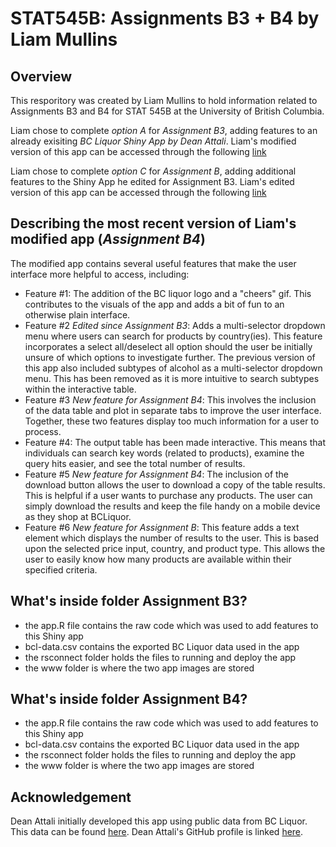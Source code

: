 
# STAT545B: Assignments B3 + B4 by Liam Mullins

## Overview
This resporitory was created by Liam Mullins to hold information related to Assignments B3 and B4 for STAT 545B at the University of British Columbia. 

Liam chose to complete *option A* for *Assignment B3*, adding features to an already exisiting *BC Liquor Shiny App by Dean Attali*. Liam's modified version of this app can be accessed through the following [link](http://mullinsl.shinyapps.io/BCLIQUOR_VersionLiam_STAT545)

Liam chose to complete *option C* for *Assignment B*, adding additional features to the Shiny App he edited for Assignment B3. Liam's edited version of this app can be accessed through the following [link](https://mullinsl.shinyapps.io/BCLIQUOR_Version2_Liam_STAT545/)

## Describing the most recent version of Liam's modified app (*Assignment B4*)
The modified app contains several useful features that make the user interface more helpful to access, including:
+ Feature #1: The addition of the BC liquor logo and a "cheers" gif. This contributes to the visuals of the app and adds a bit of fun to an otherwise plain interface.
+ Feature #2 *Edited since Assignment B3*: Adds a multi-selector dropdown menu where users can search for products by country(ies). This feature incorporates a select all/deselect all option should the user be initially unsure of which options to investigate further. The previous version of this app also included subtypes of alcohol as a multi-selector dropdown menu. This has been removed as it is more intuitive to search subtypes within the interactive table.
+ Feature #3 *New feature for Assignment B4*: This involves the inclusion of the data table and plot in separate tabs to improve the user interface. Together, these two features display too much information for a user to process.  
+ Feature #4: The output table has been made interactive. This means that individuals can search key words (related to products), examine the query hits easier, and see the total number of results.
+ Feature #5 *New feature for Assignment B4*: The inclusion of the download button allows the user to download a copy of the table results. This is helpful if a user wants to purchase any products. The user can simply download the results and keep the file handy on a mobile device as they shop at BCLiquor.
+ Feature #6 *New feature for Assignment B*: This feature adds a text element which displays the number of results to the user. This is based upon the selected price input, country, and product type. This allows the user to easily know how many products are available within their specified criteria.

## What's inside folder Assignment B3?
+ the app.R file contains the raw code which was used to add features to this Shiny app
+ bcl-data.csv contains the exported BC Liquor data used in the app
+ the rsconnect folder holds the  files to running and deploy the app
+ the www folder is where the two app images are stored

## What's inside folder Assignment B4?
+ the app.R file contains the raw code which was used to add features to this Shiny app
+ bcl-data.csv contains the exported BC Liquor data used in the app
+ the rsconnect folder holds the  files to running and deploy the app
+ the www folder is where the two app images are stored

## Acknowledgement
Dean Attali initially developed this app using public data from BC Liquor. This data can be found [here](https://github.com/daattali/shiny-server/blob/master/bcl/data/bcl-data.csv). Dean Attali's GitHub profile is linked [here](https://github.com/daattali).
